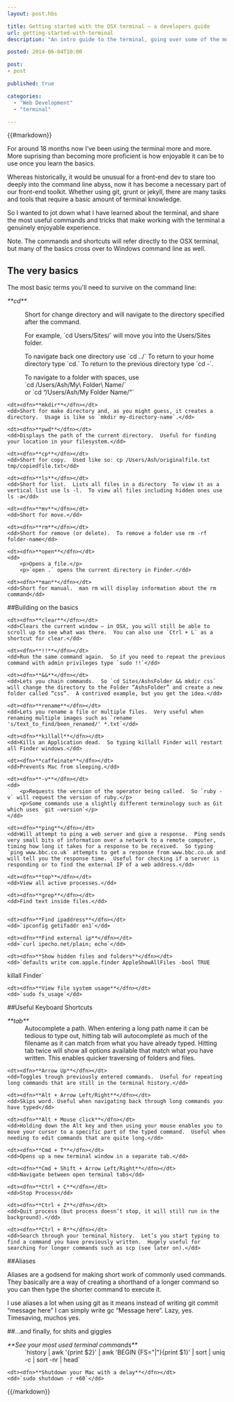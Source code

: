 ```yaml
---
layout: post.hbs

title: Getting started with the OSX terminal – a developers guide
url: getting-started-with-terminal
description: "An intro guide to the terminal, going over some of the most commonly used shortcuts and commands."

posted: 2014-06-04T10:00

post:
- post

published: true

categories:
  - "Web Development"
  - "terminal"

---
```


{{#markdown}}

For around 18 months now I’ve been using the terminal more and more.  More suprising than becoming more proficient is how enjoyable it can be to use once you learn the basics.

Whereas historically, it would be unusual for a front-end dev to stare too deeply into the command line abyss, now it has become a necessary part of our front-end toolkit.  Whether using git, grunt or jekyll, there are many tasks and tools that require a basic amount of terminal knowledge.

So I wanted to jot down what I have learned about the terminal, and share the most useful commands and tricks that make working with the terminal a genuinely enjoyable experience.

Note. The commands and shortcuts will refer directly to the OSX terminal, but many of the basics cross over to Windows command line as well.


## The very basics

The most basic terms you'll need to survive on the command line:

<dl>
	<dt><dfn>**cd**</dfn></dt>
	<dd>
		<p>Short for change directory and will navigate to the directory specified after the command.</p>
		<p>For example, `cd Users/Sites/` will move you into the Users/Sites folder.</p>
		<p>To navigate back one directory use `cd ../` To return to your home directory type `cd.`  To return to the previous directory type `cd -`.</p>
		<p>To navigate to a folder with spaces, use<br>`cd /Users/Ash/My\ Folder\ Name/`<br>or `cd “/Users/Ash/My Folder Name/"`</p>
	</dd>

	<dt><dfn>**mkdir**</dfn></dt>
	<dd>Short for make directory and, as you might guess, it creates a directory.  Usage is like so `mkdir my-directory-name`.</dd>

	<dt><dfn>**pwd**</dfn></dt>
	<dd>Displays the path of the current directory.  Useful for finding your location in your filesystem.</dd>

	<dt><dfn>**cp**</dfn></dt>
	<dd>Short for copy.  Used like so: cp /Users/Ash/originalfile.txt tmp/copiedfile.txt</dd>

	<dt><dfn>**ls**</dfn></dt>
	<dd>Short for list.  Lists all files in a directory  To view it as a vertical list use ls -l.  To view all files including hidden ones use ls -a</dd>

	<dt><dfn>**mv**</dfn></dt>
	<dd>Short for move.</dd>

	<dt><dfn>**rm**</dfn></dt>
	<dd>Short for remove (or delete).  To remove a folder use rm -rf folder-name</dd>

	<dt><dfn>**open**</dfn></dt>
	<dd>
		<p>Opens a file.</p>
		<p>`open .` opens the current directory in Finder.</dd>

	<dt><dfn>**man**</dfn></dt>
	<dd>Short for manual.  man rm will display information about the rm command</dd>

</dl>



##Building on the basics

<dl>

	<dt><dfn>**clear**</dfn></dt>
	<dd>Clears the current window – in OSX, you will still be able to scroll up to see what was there.  You can also use `Ctrl + L` as a shortcut for clear.</dd>

	<dt><dfn>**!!**</dfn></dt>
	<dd>Run the same command again.  So if you need to repeat the previous command with admin privileges type `sudo !!`</dd>

	<dt><dfn>**&&**</dfn></dt>
	<dd>Lets you chain commands.  So `cd Sites/AshsFolder && mkdir css` will change the directory to the Folder “AshsFolder” and create a new folder called “css”.  A contrived example, but you get the idea.</dd>

	<dt><dfn>**rename**</dfn></dt>
	<dd>Lets you rename a file or multiple files.  Very useful when renaming multiple images such as `rename 's/text_to_find/been_renamed/' *.txt`</dd>

	<dt><dfn>**killall**</dfn></dt>
	<dd>Kills an Application dead.  So typing killall Finder will restart all Finder windows.</dd>

	<dt><dfn>**caffeinate**</dfn></dt>
	<dd>Prevents Mac from sleeping.</dd>

	<dt><dfn>**-v**</dfn></dt>
	<dd>
		<p>Requests the version of the operator being called.  So `ruby -v` will request the version of ruby.</p>
		<p>Some commands use a slightly different terminology such as Git which uses `git —version`</p>
	</dd>

	<dt><dfn>**ping**</dfn></dt>
	<dd>Will attempt to ping a web server and give a response.  Ping sends very small bits of information over a network to a remote computer, timing how long it takes for a response to be received.  So typing `ping www.bbc.co.uk` attempts to get a response from www.bbc.co.uk and will tell you the response time.  Useful for checking if a server is responding or to find the external IP of a web address.</dd>

	<dt><dfn>**top**</dfn></dt>
	<dd>View all active processes.</dd>

	<dt><dfn>**grep**</dfn></dt>
	<dd>Find text inside files.</dd>


	<dt><dfn>**Find ipaddress**</dfn></dt>
	<dd>`ipconfig getifaddr en1`</dd>

	<dt><dfn>**Find external ip**</dfn></dt>
	<dd>`curl ipecho.net/plain; echo`</dd>

	<dt><dfn>**Show hidden files and folders**</dfn></dt>
	<dd>`defaults write com.apple.finder AppleShowAllFiles -bool TRUE
  killall Finder`</dd>

	<dt><dfn>**View file system usage**</dfn></dt>
	<dd>`sudo fs_usage`</dd>

</dl>



##Useful Keyboard Shortcuts

<dl>
	<dt><dfn>**tab**</dfn></dt>
	<dd>Autocomplete a path.  When entering a long path name it can be tedious to type out, hitting tab will autocomplete as much of the filename as it can match from what you have already typed.  Hitting tab twice will show all options available that match what you have written.  This enables quicker traversing of folders and files.</dd>

	<dt><dfn>**Arrow Up**</dfn></dt>
	<dd>Toggles trough previously entered commands.  Useful for repeating long commands that are still in the terminal history.</dd>

	<dt><dfn>**Alt + Arrow Left/Right**</dfn></dt>
	<dd>Skips word. Useful when navigating back through long commands you have typed</dd>

	<dt><dfn>**Alt + Mouse click**</dfn></dt>
	<dd>Holding down the Alt key and then using your mouse enables you to move your cursor to a specific part of the typed command.  Useful when needing to edit commands that are quite long.</dd>

	<dt><dfn>**Cmd + T**</dfn></dt>
	<dd>Opens up a new terminal window in a separate tab.</dd>

	<dt><dfn>**Cmd + Shift + Arrow Left/Right**</dfn></dt>
	<dd>Navigate between open terminal tabs</dd>

	<dt><dfn>**Ctrl + C**</dfn></dt>
	<dd>Stop Process</dd>

	<dt><dfn>**Ctrl + Z**</dfn></dt>
	<dd>Quit process (but process doesn’t stop, it will still run in the background).</dd>

	<dt><dfn>**Ctrl + R**</dfn></dt>
	<dd>Search through your terminal history.  Let’s you start typing to find a command you have previously written.  Hugely useful for searching for longer commands such as scp (see later on).</dd>

</dl>



##Aliases


Aliases are a godsend for making short work of commonly used commands.  They basically are a way of creating a shorthand of a longer command so you can then type the shorter command to execute it.

 I use aliases a lot when using git as it means instead of writing git commit “message here” I can simply write gc “Message here”.  Lazy, yes. Timesaving, muchos yes.


 ##…and finally, for shits and giggles

<dl>
	<dt><dfn>**See your most used terminal commands**</dfn></dt>
	<dd>`history | awk '{print $2}' | awk 'BEGIN {FS="|"}{print $1}' | sort | uniq -c | sort -nr | head`</dd>

	<dt><dfn>**Shutdown your Mac with a delay**</dfn></dt>
	<dd>`sudo shutdown -r +60`</dd>
</dl>



{{/markdown}}